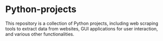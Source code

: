 # Python-projects
This repository is a collection of Python projects, including web scraping tools to extract data from websites, GUI applications for user interaction, and various other functionalities.
